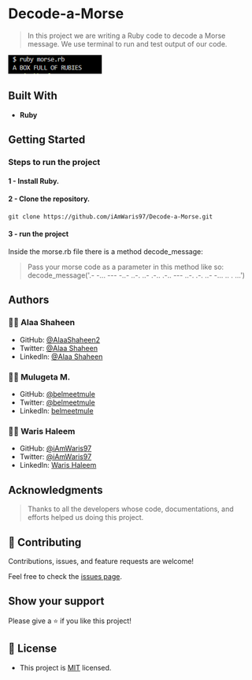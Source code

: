 # Decode-a-Morse
> In this project we are writing a Ruby code to decode a Morse message. We use terminal to run and test output of our code.

![Project Screenshot](./snapshot.PNG "MoneySter")

## Built With

- **Ruby**

## Getting Started

### Steps to run the project

#### 1 - Install Ruby.

#### 2 - Clone the repository.
```
git clone https://github.com/iAmWaris97/Decode-a-Morse.git
```

#### 3 - run the project
Inside the morse.rb file there is a method decode_message:
> Pass your morse code as a parameter in this method like so: decode_message('.- -... --- -..- ..-. ..- .-.. .-.. --- ..-. .-. ..- -... .. . ...')

## Authors
### 👩‍💻 Alaa Shaheen

- GitHub: [@AlaaShaheen2](https://github.com/AlaaShaheen2)
- Twitter: [@Alaa Shaheen](https://twitter.com/AlaaShaheen93)
- LinkedIn: [@Alaa Shaheen](https://www.linkedin.com/in/alaa-shaheen-879140240/)

### 👨‍💻 Mulugeta M.

- GitHub: [@belmeetmule](https://github.com/belmeetmule)
- Twitter: [@belmeetmule](https://twitter.com/belmeetmule)
- LinkedIn: [belmeetmule](https://linkedin.com/in/belmeetmule)

### 👨‍💻 Waris Haleem

- GitHub: [@iAmWaris97](https://github.com/iAmWaris97)
- Twitter: [@iAmWaris97](https://twitter.com/iAmWaris97)
- LinkedIn: [Waris Haleem](https://www.linkedin.com/in/waris-haleem/)

## Acknowledgments

> Thanks to all the developers whose code, documentations, and efforts helped us doing this project.

## 🤝 Contributing

Contributions, issues, and feature requests are welcome!

Feel free to check the [issues page](../../issues/).

## Show your support

Please give a ⭐️ if you like this project!

## 📝 License
- This project is [MIT](./LICENSE) licensed.